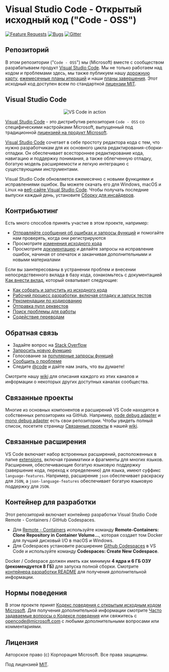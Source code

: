 # Visual Studio Code - Открытый исходный код ("Code - OSS")
[![Feature Requests](https://img.shields.io/github/issues/microsoft/vscode/feature-request.svg)](https://github.com/microsoft/vscode/issues?q=is%3Aopen+is%3Aissue+label%3Afeature-request+sort%3Areactions-%2B1-desc)
[![Bugs](https://img.shields.io/github/issues/microsoft/vscode/bug.svg)](https://github.com/microsoft/vscode/issues?utf8=✓&q=is%3Aissue+is%3Aopen+label%3Abug)
[![Gitter](https://img.shields.io/badge/chat-on%20gitter-yellow.svg)](https://gitter.im/Microsoft/vscode)

## Репозиторий

В этом репозитории ("`Code - OSS`") мы (Microsoft) вместе с сообществом разрабатываем продукт [Visual Studio Code](https://code.visualstudio.com). Мы не только работаем над кодом и проблемами здесь, мы также публикуем нашу [дорожную карту](https://github.com/microsoft/vscode/wiki/Roadmap), [ежемесячные планы итераций](https://github.com/microsoft/vscode/wiki/Iteration-Plans) и наши [планы завершения](https://github.com/microsoft/vscode/wiki/Running-the-Endgame). Этот исходный код доступен всем по стандартной [лицензии MIT](https://github.com/microsoft/vscode/blob/main/LICENSE.txt).

## Visual Studio Code

<p align="center">
  <img alt="VS Code in action" src="https://user-images.githubusercontent.com/35271042/118224532-3842c400-b438-11eb-923d-a5f66fa6785a.png">
</p>

[Visual Studio Code](https://code.visualstudio.com) - это дистрибутив репозитория `Code - OSS` со специфическими настройками Microsoft, выпущенный под традиционной [лицензией на продукт Microsoft](https://code.visualstudio.com/License/).

[Visual Studio Code](https://code.visualstudio.com) сочетает в себе простоту редактора кода с тем, что нужно разработчикам для их основного цикла редактирования-сборки-отладки. Он обеспечивает всестороннее редактирование кода, навигацию и поддержку понимания, а также облегченную отладку, богатую модель расширяемости и легкую интеграцию с существующими инструментами.

Visual Studio Code обновляется ежемесячно с новыми функциями и исправлениями ошибок. Вы можете скачать его для Windows, macOS и Linux на [веб-сайте Visual Studio Code](https://code.visualstudio.com/Download). Чтобы получать последние выпуски каждый день, установите [Сборку для инсайдеров](https://code.visualstudio.com/insiders).

## Контрибьютинг

Есть много способов принять участие в этом проекте, например:

* [Отправляйте сообщения об ошибках и запросы функций](https://github.com/microsoft/vscode/issues) и помогайте нам проверять, когда они регистрируются
* Просмотрите [изменения исходного кода](https://github.com/microsoft/vscode/pulls)
* Просмотрите [документацию](https://github.com/microsoft/vscode-docs) и делайте запросы на исправление ошибок, начиная от опечаток и заканчивая дополнительными и новыми материалами

Если вы заинтересованы в устранении проблем и внесении непосредственного вклада в базу кода, ознакомьтесь с документацией [Как внести вклад](https://github.com/microsoft/vscode/wiki/How-to-Contribute), который охватывает следующие:

* [Как собрать и запустить из исходного кода](https://github.com/microsoft/vscode/wiki/How-to-Contribute)
* [Рабочий процесс разработки, включая отладку и запуск тестов](https://github.com/microsoft/vscode/wiki/How-to-Contribute#debugging)
* [Рекомендации по кодированию](https://github.com/microsoft/vscode/wiki/Coding-Guidelines)
* [Отправка пулл реквестов](https://github.com/microsoft/vscode/wiki/How-to-Contribute#pull-requests)
* [Поиск проблемы для работы](https://github.com/microsoft/vscode/wiki/How-to-Contribute#where-to-contribute)
* [Содействие переводам](https://aka.ms/vscodeloc)

## Обратная связь

* Задайте вопрос на [Stack Overflow](https://stackoverflow.com/questions/tagged/vscode)
* [Запросить новую функцию](CONTRIBUTING.md)
* Голосование за [популярные запросы функций](https://github.com/microsoft/vscode/issues?q=is%3Aopen+is%3Aissue+label%3Afeature-request+sort%3Areactions-%2B1-desc)
* [Сообщить о проблеме](https://github.com/microsoft/vscode/issues)
* Следите [@code](https://twitter.com/code) и дайте нам знать, что вы думаете!

Смотрите нашу [wiki](https://github.com/microsoft/vscode/wiki/Feedback-Channels) для описания каждого из этих каналов и информации о некоторых других доступных каналах сообщества.

## Связанные проекты

Многие из основных компонентов и расширений VS Code находятся в собственных репозиториях на GitHub. Например, [node debug adapter](https://github.com/microsoft/vscode-node-debug) и [mono debug adapter](https://github.com/microsoft/vscode-mono-debug) есть свои репозитории. Чтобы увидеть полный список, посетите страницу [Связанные проекты](https://github.com/microsoft/vscode/wiki/Related-Projects) в нашей [wiki](https://github.com/microsoft/vscode/wiki).

## Связанные расширения

VS Code включает набор встроенных расширений, расположенных в папке [extensions](extensions), включая грамматики и фрагменты для многих языков. Расширения, обеспечивающие богатую языковую поддержку (завершение кода, переход к определению) для языка, имеют суффикс `language-features`. Например, расширение `json` обеспечивает раскраску для `JSON`, а `json-language-features` обеспечивает богатую языковую поддержку для `JSON`.

## Контейнер для разработки

Этот репозиторий включает контейнер разработки Visual Studio Code Remote - Containers / GitHub Codespaces.

- Для [Remote - Containers](https://aka.ms/vscode-remote/download/containers) используйте команду **Remote-Containers: Clone Repository in Container Volume...**, которая создает том Docker для лучший дисковый I/O в macOS и Windows.
- Для Codespaces установите расширение [Github Codespaces](https://marketplace.visualstudio.com/items?itemName=GitHub.codespacese) в VS Code и используйте команду **Codespaces: Create New Codespace**.

Docker / Codespace должен иметь как минимум **4 ядра и 6 ГБ ОЗУ (рекомендуется 8 ГБ)** для запуска полной сборки. Смотрите [контейнера разработки README](.devcontainer/README.md) для получения дополнительной информации.

## Нормы поведения

В этом проекте принят [Кодекс поведения с открытым исходным кодом Microsoft](https://opensource.microsoft.com/codeofconduct/). Для получения дополнительной информации смотрите [Часто задаваемые вопросы о Кодексе поведения](https://opensource.microsoft.com/codeofconduct/faq/) или свяжитесь с [opencode@microsoft.com](mailto:opencode@microsoft.com) с любыми дополнительными вопросами или комментариями.

## Лицензия

Авторское право (c) Корпорация Microsoft. Все права защищены.

Под лицензией [MIT](LICENSE.txt).
